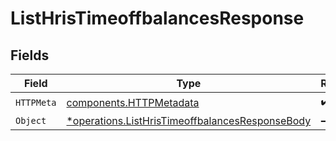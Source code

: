 # ListHrisTimeoffbalancesResponse


## Fields

| Field                                                                                                             | Type                                                                                                              | Required                                                                                                          | Description                                                                                                       |
| ----------------------------------------------------------------------------------------------------------------- | ----------------------------------------------------------------------------------------------------------------- | ----------------------------------------------------------------------------------------------------------------- | ----------------------------------------------------------------------------------------------------------------- |
| `HTTPMeta`                                                                                                        | [components.HTTPMetadata](../../models/components/httpmetadata.md)                                                | :heavy_check_mark:                                                                                                | N/A                                                                                                               |
| `Object`                                                                                                          | [*operations.ListHrisTimeoffbalancesResponseBody](../../models/operations/listhristimeoffbalancesresponsebody.md) | :heavy_minus_sign:                                                                                                | N/A                                                                                                               |